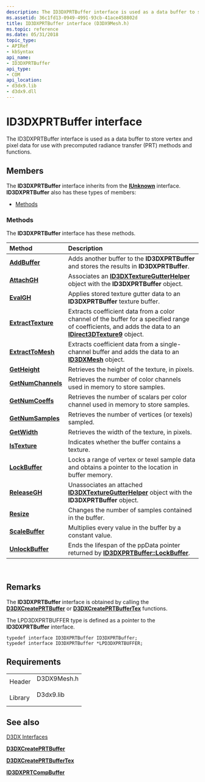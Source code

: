 ```yaml
---
description: The ID3DXPRTBuffer interface is used as a data buffer to store vertex and pixel data for use with precomputed radiance transfer (PRT) methods and functions.
ms.assetid: 36c1fd13-0949-4991-93cb-41ace458802d
title: ID3DXPRTBuffer interface (D3DX9Mesh.h)
ms.topic: reference
ms.date: 05/31/2018
topic_type:
- APIRef
- kbSyntax
api_name:
- ID3DXPRTBuffer
api_type:
- COM
api_location:
- d3dx9.lib
- d3dx9.dll
---
```


# ID3DXPRTBuffer interface

The ID3DXPRTBuffer interface is used as a data buffer to store vertex and pixel data for use with precomputed radiance transfer (PRT) methods and functions.

## Members

The **ID3DXPRTBuffer** interface inherits from the [**IUnknown**](/windows/win32/api/unknwn/nn-unknwn-iunknown) interface. **ID3DXPRTBuffer** also has these types of members:

-   [Methods](#methods)

### Methods

The **ID3DXPRTBuffer** interface has these methods.



| Method                                                   | Description                                                                                                                                                                                   |
|:---------------------------------------------------------|:----------------------------------------------------------------------------------------------------------------------------------------------------------------------------------------------|
| [**AddBuffer**](id3dxprtbuffer--addbuffer.md)           | Adds another buffer to the **ID3DXPRTBuffer** and stores the results in **ID3DXPRTBuffer**.<br/>                                                                                        |
| [**AttachGH**](id3dxprtbuffer--attachgh.md)             | Associates an [**ID3DXTextureGutterHelper**](id3dxtexturegutterhelper.md) object with the **ID3DXPRTBuffer** object.<br/>                                                              |
| [**EvalGH**](id3dxprtbuffer--evalgh.md)                 | Applies stored texture gutter data to an **ID3DXPRTBuffer** texture buffer.<br/>                                                                                                        |
| [**ExtractTexture**](id3dxprtbuffer--extracttexture.md) | Extracts coefficient data from a color channel of the buffer for a specified range of coefficients, and adds the data to an [**IDirect3DTexture9**](/windows/win32/api/d3d9helper/nn-d3d9helper-idirect3dtexture9) object.<br/> |
| [**ExtractToMesh**](id3dxprtbuffer--extracttomesh.md)   | Extracts coefficient data from a single-channel buffer and adds the data to an [**ID3DXMesh**](id3dxmesh.md) object.<br/>                                                              |
| [**GetHeight**](id3dxprtbuffer--getheight.md)           | Retrieves the height of the texture, in pixels.<br/>                                                                                                                                    |
| [**GetNumChannels**](id3dxprtbuffer--getnumchannels.md) | Retrieves the number of color channels used in memory to store samples.<br/>                                                                                                            |
| [**GetNumCoeffs**](id3dxprtbuffer--getnumcoeffs.md)     | Retrieves the number of scalars per color channel used in memory to store samples.<br/>                                                                                                 |
| [**GetNumSamples**](id3dxprtbuffer--getnumsamples.md)   | Retrieves the number of vertices (or texels) sampled.<br/>                                                                                                                              |
| [**GetWidth**](id3dxprtbuffer--getwidth.md)             | Retrieves the width of the texture, in pixels.<br/>                                                                                                                                     |
| [**IsTexture**](id3dxprtbuffer--istexture.md)           | Indicates whether the buffer contains a texture.<br/>                                                                                                                                   |
| [**LockBuffer**](id3dxprtbuffer--lockbuffer.md)         | Locks a range of vertex or texel sample data and obtains a pointer to the location in buffer memory.<br/>                                                                               |
| [**ReleaseGH**](id3dxprtbuffer--releasegh.md)           | Unassociates an attached [**ID3DXTextureGutterHelper**](id3dxtexturegutterhelper.md) object with the **ID3DXPRTBuffer** object.<br/>                                                   |
| [**Resize**](id3dxprtbuffer--resize.md)                 | Changes the number of samples contained in the buffer.<br/>                                                                                                                             |
| [**ScaleBuffer**](id3dxprtbuffer--scalebuffer.md)       | Multiplies every value in the buffer by a constant value.<br/>                                                                                                                          |
| [**UnlockBuffer**](id3dxprtbuffer--unlockbuffer.md)     | Ends the lifespan of the ppData pointer returned by [**ID3DXPRTBuffer::LockBuffer**](id3dxprtbuffer--lockbuffer.md).<br/>                                                              |



 

## Remarks

The **ID3DXPRTBuffer** interface is obtained by calling the [**D3DXCreatePRTBuffer**](d3dxcreateprtbuffer.md) or [**D3DXCreatePRTBufferTex**](d3dxcreateprtbuffertex.md) functions.

The LPD3DXPRTBUFFER type is defined as a pointer to the **ID3DXPRTBuffer** interface.


```
typedef interface ID3DXPRTBuffer ID3DXPRTBuffer;
typedef interface ID3DXPRTBuffer *LPD3DXPRTBUFFER;
```



## Requirements



|                    |                                                                                        |
|--------------------|----------------------------------------------------------------------------------------|
| Header<br/>  | <dl> <dt>D3DX9Mesh.h</dt> </dl> |
| Library<br/> | <dl> <dt>D3dx9.lib</dt> </dl>   |



## See also

<dl> <dt>

[D3DX Interfaces](dx9-graphics-reference-d3dx-interfaces.md)
</dt> <dt>

[**D3DXCreatePRTBuffer**](d3dxcreateprtbuffer.md)
</dt> <dt>

[**D3DXCreatePRTBufferTex**](d3dxcreateprtbuffertex.md)
</dt> <dt>

[**ID3DXPRTCompBuffer**](id3dxprtcompbuffer.md)
</dt> </dl>

 

 
